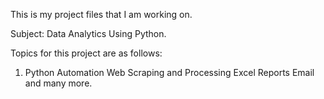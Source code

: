 This is my project files that I am working on.

Subject: Data Analytics Using Python. 

Topics for this project are as follows:
1. Python Automation Web Scraping and Processing Excel Reports Email and many more. 